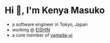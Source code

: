 <h1>Hi 👋, I'm Kenya Masuko</h1>
<ul>
  <li>a software engineer in Tokyo, Japan</li>
  <li>working @ <a href="https://ei-shin.com/">EISHIN</a></li>
  <li>a core member of <a href="https://github.com/hirotomoyamada/yamada-ui">yamada-ui</a></li>
</ul>
